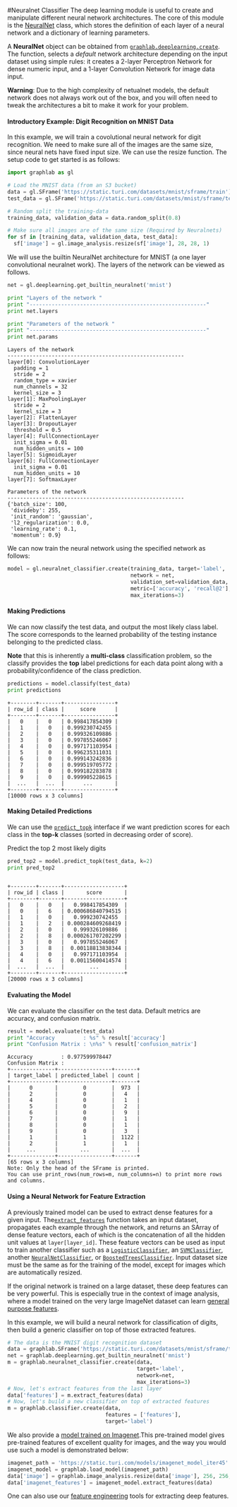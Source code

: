 <script src="../turi/js/recview.js"></script>
#Neuralnet Classifier
The deep learning module is useful to create and manipulate different neural
network architectures. The core of this module is the
[NeuralNet](https://turi.com/products/create/docs/generated/graphlab.neuralnet_classifier.NeuralNetClassifier.html)
class, which stores the definition of each layer of a neural network and
a dictionary of learning parameters.

A **NeuralNet** object can be obtained from [`graphlab.deeplearning.create`](https://turi.com/products/create/docs/generated/graphlab.deeplearning.create.html).
The function, selects a *default* network architecture depending on the input
dataset using simple rules: it creates a 2-layer Perceptron Network for dense
numeric input, and a 1-layer Convolution Network for image data input.

**Warning**: Due to the high complexity of netualnet models, the default
network does not always work out of the box, and you will often need to tweak
the architectures a bit to make it work for your problem.


#### Introductory Example: Digit Recognition on MNIST Data


In this example, we will train a covolutional neural network for digit
recognition.  We need to make sure all of the images are the same size, since
neural nets have fixed input size. We can use the resize function. The setup
code to get started is as follows:

```python
import graphlab as gl

# Load the MNIST data (from an S3 bucket)
data = gl.SFrame('https://static.turi.com/datasets/mnist/sframe/train')
test_data = gl.SFrame('https://static.turi.com/datasets/mnist/sframe/test')

# Random split the training-data
training_data, validation_data = data.random_split(0.8)

# Make sure all images are of the same size (Required by Neuralnets)
for sf in [training_data, validation_data, test_data]:
  sf['image'] = gl.image_analysis.resize(sf['image'], 28, 28, 1)
```


We will use the builtin NeuralNet architecture for MNIST (a one layer
convolutional neuralnet work). The layers of the network can be viewed
as follows.

```python
net = gl.deeplearning.get_builtin_neuralnet('mnist')

print "Layers of the network "
print "--------------------------------------------------------"
print net.layers

print "Parameters of the network "
print "--------------------------------------------------------"
print net.params
```
```no-highlight
Layers of the network
--------------------------------------------------------
layer[0]: ConvolutionLayer
  padding = 1
  stride = 2
  random_type = xavier
  num_channels = 32
  kernel_size = 3
layer[1]: MaxPoolingLayer
  stride = 2
  kernel_size = 3
layer[2]: FlattenLayer
layer[3]: DropoutLayer
  threshold = 0.5
layer[4]: FullConnectionLayer
  init_sigma = 0.01
  num_hidden_units = 100
layer[5]: SigmoidLayer
layer[6]: FullConnectionLayer
  init_sigma = 0.01
  num_hidden_units = 10
layer[7]: SoftmaxLayer

Parameters of the network
--------------------------------------------------------
{'batch_size': 100,
 'divideby': 255,
 'init_random': 'gaussian',
 'l2_regularization': 0.0,
 'learning_rate': 0.1,
 'momentum': 0.9}
```

We can now train the neural network using the specified network as follows:

```python
model = gl.neuralnet_classifier.create(training_data, target='label',
                                       network = net,
                                       validation_set=validation_data,
                                       metric=['accuracy', 'recall@2'],
                                       max_iterations=3)
```

#### Making Predictions

We can now classify the test data, and output the most likely class label. The
score corresponds to the learned probability of the testing instance belonging
to the predicted class.

**Note** that this is inherently a **multi-class** classification problem, so
the classify provides the **top** label predictions for each data point along
with a probability/confidence of the class prediction.

```python
predictions = model.classify(test_data)
print predictions
```
```no-highlight
+--------+-------+----------------+
| row_id | class |     score      |
+--------+-------+----------------+
|   0    |   0   | 0.998417854309 |
|   1    |   0   | 0.999230742455 |
|   2    |   0   | 0.999326109886 |
|   3    |   0   | 0.997855246067 |
|   4    |   0   | 0.997171103954 |
|   5    |   0   | 0.996235311031 |
|   6    |   0   | 0.999143242836 |
|   7    |   0   | 0.999519705772 |
|   8    |   0   | 0.999182283878 |
|   9    |   0   | 0.999905228615 |
|  ...   |  ...  |      ...       |
+--------+-------+----------------+
[10000 rows x 3 columns]
```


#### Making Detailed Predictions

We can use the [`predict_topk`](https://turi.com/products/create/docs/generated/graphlab.neuralnet_classifier.NeuralNetClassifier.predict_topk.html) interface if we want prediction scores for
each class in the **top-k** classes (sorted in decreasing order of score).

Predict the top 2 most likely digits

```python
pred_top2 = model.predict_topk(test_data, k=2)
print pred_top2
```
```no-highlight

+--------+-------+-------------------+
| row_id | class |       score       |
+--------+-------+-------------------+
|   0    |   0   |   0.998417854309  |
|   0    |   6   | 0.000686840794515 |
|   1    |   0   |   0.999230742455  |
|   1    |   2   | 0.000284609268419 |
|   2    |   0   |   0.999326109886  |
|   2    |   8   | 0.000261707202299 |
|   3    |   0   |   0.997855246067  |
|   3    |   8   |  0.00118813838344 |
|   4    |   0   |   0.997171103954  |
|   4    |   6   |  0.00115600414574 |
|  ...   |  ...  |        ...        |
+--------+-------+-------------------+
[20000 rows x 3 columns]
```

#### Evaluating the Model

We can evaluate the classifier on the test data. Default metrics are accuracy,
and confusion matrix.

```python
result = model.evaluate(test_data)
print "Accuracy         : %s" % result['accuracy']
print "Confusion Matrix : \n%s" % result['confusion_matrix']
```
```no-highlight
Accuracy         : 0.977599978447
Confusion Matrix :
+--------------+-----------------+-------+
| target_label | predicted_label | count |
+--------------+-----------------+-------+
|      0       |        0        |  973  |
|      2       |        0        |   4   |
|      4       |        0        |   1   |
|      5       |        0        |   2   |
|      6       |        0        |   9   |
|      7       |        0        |   1   |
|      8       |        0        |   1   |
|      9       |        0        |   3   |
|      1       |        1        |  1122 |
|      2       |        1        |   1   |
|     ...      |       ...       |  ...  |
+--------------+-----------------+-------+
[65 rows x 3 columns]
Note: Only the head of the SFrame is printed.
You can use print_rows(num_rows=m, num_columns=n) to print more rows and columns.
```

#### Using a Neural Network for Feature Extraction

A previously trained model can be used to extract dense features for a given input. The[`extract_features`](https://turi.com/products/create/docs/generated/graphlab.neuralnet_classifier.NeuralNetClassifier.extract_features.html) function takes an input dataset, propagates each example through the network, and returns an SArray of dense feature vectors, each of which is the concatenation of all the hidden unit values at `layer[layer_id]`. These feature vectors can be used as input to train another classifier such as a [`LogisticClassifier`](https://turi.com/products/create/docs/generated/graphlab.logistic_classifier.LogisticClassifier.html), an [`SVMClassifier`](https://turi.com/products/create/docs/generated/graphlab.svm_classifier.SVMClassifier.html), another [`NeuralNetClassifier`](https://turi.com/products/create/docs/generated/graphlab.neuralnet_classifier.NeuralNetClassifier.html), or [`BoostedTreesClassifier`](https://turi.com/products/create/docs/generated/graphlab.boosted_trees_classifier.BoostedTreesClassifier.html). Input dataset size must be the same as for the training of the model, except for images which are automatically resized.

If the original network is trained on a large dataset, these deep features can be very powerful. This is especially true in the context of image analysis, where a model trained on the very large ImageNet dataset can learn [general purpose features](http://blog.turi.com/deep-learning-blog-post).

In this example, we will build a neural network for classification of digits, then build a generic classifier on top of those extracted features.

```python
# The data is the MNIST digit recognition dataset
data = graphlab.SFrame('https://static.turi.com/datasets/mnist/sframe/train6k')
net = graphlab.deeplearning.get_builtin_neuralnet('mnist')
m = graphlab.neuralnet_classifier.create(data,
                                         target='label',
                                         network=net,
                                         max_iterations=3)
# Now, let's extract features from the last layer
data['features'] = m.extract_features(data)
# Now, let's build a new classifier on top of extracted features
m = graphlab.classifier.create(data,
                               features = ['features'],
                               target='label')
```

We also provide a [model trained on Imagenet](http://www.cs.toronto.edu/~fritz/absps/imagenet.pdf).This pre-trained model gives pre-trained features of excellent quality for images, and the way you would use such a model is demonstrated below:

```python
imagenet_path = 'https://static.turi.com/models/imagenet_model_iter45'
imagenet_model = graphlab.load_model(imagenet_path)
data['image'] = graphlab.image_analysis.resize(data['image'], 256, 256, 3)
data['imagenet_features'] = imagenet_model.extract_features(data)
```

One can also use our [feature engineering](../feature-engineering/deep_feature_extractor.md) tools for extracting deep features.

